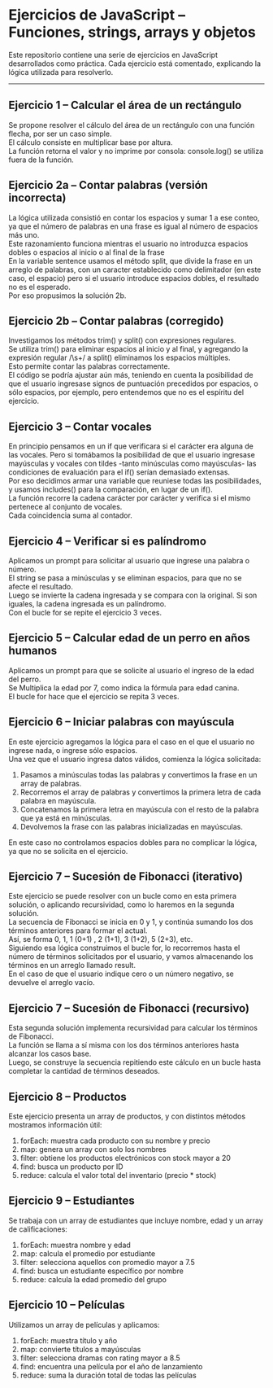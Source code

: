 # Ejercicios de JavaScript – Funciones, strings, arrays y objetos

Este repositorio contiene una serie de ejercicios en JavaScript desarrollados como práctica. Cada ejercicio está comentado, explicando la lógica utilizada para resolverlo.

---

## Ejercicio 1 – Calcular el área de un rectángulo


Se propone resolver el cálculo del área de un rectángulo con una función flecha, por ser un caso simple.  
El cálculo consiste en multiplicar base por altura.  
La función retorna el valor y no imprime por consola: console.log() se utiliza fuera de la función.


## Ejercicio 2a – Contar palabras (versión incorrecta)
La lógica utilizada consistió en contar los espacios y sumar 1 a ese conteo, ya que el número de palabras en una frase es igual al número de espacios más uno.  
Este razonamiento funciona mientras el usuario no introduzca espacios dobles o espacios al inicio o al final de la frase  
En la variable sentence usamos el método split, que divide la frase en un arreglo de palabras, con un caracter establecido como delimitador (en este caso, el espacio) pero si el usuario introduce espacios dobles, el resultado no es el esperado.  
Por eso propusimos la solución 2b.


## Ejercicio 2b – Contar palabras (corregido)
Investigamos los métodos trim() y split() con expresiones regulares.  
Se utiliza trim() para eliminar espacios al inicio y al final, y agregando la expresión regular /\s+/ a split() eliminamos los espacios múltiples.  
Esto permite contar las palabras correctamente.  
El código se podría ajustar aún más, teniendo en cuenta la posibilidad de que el usuario ingresase signos de puntuación precedidos por espacios, o sólo espacios, por ejemplo, pero entendemos que no es el espíritu del ejercicio.


## Ejercicio 3 – Contar vocales

En principio pensamos en un if que verificara si el carácter era alguna de las vocales. Pero si tomábamos la posibilidad de que el usuario ingresase mayúsculas y vocales con tildes -tanto minúsculas como mayúsculas- las condiciones de evaluación para el if() serían demasiado extensas.  
Por eso decidimos armar una variable que reuniese todas las posibilidades, y usamos includes() para la comparación, en lugar de un if().  
La función recorre la cadena carácter por carácter y verifica si el mismo pertenece al conjunto de vocales.  
Cada coincidencia suma al contador.


## Ejercicio 4 – Verificar si es palíndromo

Aplicamos un prompt para solicitar al usuario que ingrese una palabra o número.  
El string se pasa a minúsculas y se eliminan espacios, para que no se afecte el resultado.   
Luego se invierte la cadena ingresada y se compara con la original. Si son iguales, la cadena ingresada es un palíndromo.  
Con el bucle for se repite el ejercicio 3 veces.


##  Ejercicio 5 – Calcular edad de un perro en años humanos

 Aplicamos un prompt para que se solicite al usuario el ingreso de la edad del perro.  
 Se Multiplica la edad por 7, como indica la fórmula para edad canina.  
 El bucle for hace que el ejercicio se repita 3 veces.


## Ejercicio 6 – Iniciar palabras con mayúscula

 En este ejercicio agregamos la lógica para el caso en el que el usuario no ingrese nada, o ingrese sólo espacios.   
 Una vez que el usuario ingresa datos válidos, comienza la lógica solicitada: 

 1. Pasamos a minúsculas todas las palabras y convertimos la frase en un array de palabras.
 2. Recorremos el array de palabras y convertimos la primera letra de cada palabra en mayúscula.
 3. Concatenamos la primera letra en mayúscula con el resto de la palabra que ya está en minúsculas. 
 3. Devolvemos la frase con las palabras inicializadas en mayúsculas.

 En este caso no controlamos espacios dobles para no complicar la lógica, ya que no se solicita en el ejercicio.


## Ejercicio 7 – Sucesión de Fibonacci (iterativo)

 Este ejercicio se puede resolver con un bucle como en esta primera solución, o aplicando recursividad, como lo haremos en la segunda solución.   
 La secuencia de Fibonacci se inicia en 0 y 1, y continúa sumando los dos términos anteriores para formar el actual.  
 Así,  se forma 0, 1, 1 (0+1) , 2 (1+1), 3 (1+2), 5 (2+3), etc.  
 Siguiendo esa lógica construimos el bucle for, lo recorremos hasta el número de términos solicitados por el usuario, y vamos almacenando los términos en un arreglo llamado result.   
 En el caso de que el usuario indique cero o un número negativo, se devuelve el arreglo vacío.


## Ejercicio 7 – Sucesión de Fibonacci (recursivo)

 Esta segunda solución implementa recursividad para calcular los términos de Fibonacci.   
 La función se llama a sí misma con los dos términos anteriores hasta alcanzar los casos base.   
 Luego, se construye la secuencia repitiendo este cálculo en un bucle hasta completar la cantidad de términos deseados.


## Ejercicio 8 – Productos

 Este ejercicio presenta un array de productos, y con distintos métodos mostramos información útil:
 1. forEach: muestra cada producto con su nombre y precio
 2. map: genera un array con solo los nombres
 3. filter: obtiene los productos electrónicos con stock mayor a 20
 4. find: busca un producto por ID
 5. reduce: calcula el valor total del inventario (precio * stock)


## Ejercicio 9 – Estudiantes

 Se trabaja con un array de estudiantes que incluye nombre, edad y un array de calificaciones:
 1. forEach: muestra nombre y edad
 2. map: calcula el promedio por estudiante
 3. filter: selecciona aquellos con promedio mayor a 7.5
 4. find: busca un estudiante específico por nombre
 5. reduce: calcula la edad promedio del grupo


## Ejercicio 10 – Películas

 Utilizamos un array de películas y aplicamos:
 1. forEach: muestra título y año
 2. map: convierte títulos a mayúsculas
 3. filter: selecciona dramas con rating mayor a 8.5
 4. find: encuentra una película por el año de lanzamiento
 5. reduce: suma la duración total de todas las películas
